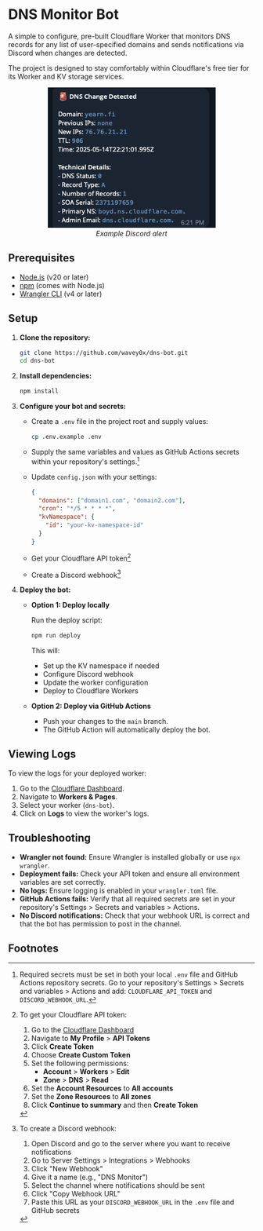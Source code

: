 # DNS Monitor Bot

A simple to configure, pre-built Cloudflare Worker that monitors DNS records for any list of user-specified domains and sends notifications via Discord when changes are detected.

The project is designed to stay comfortably within Cloudflare's free tier for its Worker and KV storage services.

<p align="center">
  <img src="images/example_alert.png" alt="Example Discord alert" />
  <br/>
  <i>Example Discord alert</i>
</p>

## Prerequisites

- [Node.js](https://nodejs.org/) (v20 or later)
- [npm](https://www.npmjs.com/) (comes with Node.js)
- [Wrangler CLI](https://developers.cloudflare.com/workers/wrangler/install-and-update/) (v4 or later)

## Setup

1. **Clone the repository:**

   ```bash
   git clone https://github.com/wavey0x/dns-bot.git
   cd dns-bot
   ```

2. **Install dependencies:**

   ```bash
   npm install
   ```

3. **Configure your bot and secrets:**

   - Create a `.env` file in the project root and supply values:

     ```bash
     cp .env.example .env
     ```

   - Supply the same variables and values as GitHub Actions secrets within your repository's settings.[^1]

   - Update `config.json` with your settings:

     ```json
     {
       "domains": ["domain1.com", "domain2.com"],
       "cron": "*/5 * * * *",
       "kvNamespace": {
         "id": "your-kv-namespace-id"
       }
     }
     ```

   - Get your Cloudflare API token[^2]
   
   - Create a Discord webhook[^3]

4. **Deploy the bot:**

   - **Option 1: Deploy locally**

     Run the deploy script:

     ```bash
     npm run deploy
     ```

     This will:

     - Set up the KV namespace if needed
     - Configure Discord webhook
     - Update the worker configuration
     - Deploy to Cloudflare Workers

   - **Option 2: Deploy via GitHub Actions**

     - Push your changes to the `main` branch.
     - The GitHub Action will automatically deploy the bot.

## Viewing Logs

To view the logs for your deployed worker:

1. Go to the [Cloudflare Dashboard](https://dash.cloudflare.com/).
2. Navigate to **Workers & Pages**.
3. Select your worker (`dns-bot`).
4. Click on **Logs** to view the worker's logs.

## Troubleshooting

- **Wrangler not found:** Ensure Wrangler is installed globally or use `npx wrangler`.
- **Deployment fails:** Check your API token and ensure all environment variables are set correctly.
- **No logs:** Ensure logging is enabled in your `wrangler.toml` file.
- **GitHub Actions fails:** Verify that all required secrets are set in your repository's Settings > Secrets and variables > Actions.
- **No Discord notifications:** Check that your webhook URL is correct and that the bot has permission to post in the channel.

## Footnotes

[^1]: Required secrets must be set in both your local `.env` file and GitHub Actions repository secrets. Go to your repository's Settings > Secrets and variables > Actions and add: `CLOUDFLARE_API_TOKEN` and `DISCORD_WEBHOOK_URL`.

[^2]: To get your Cloudflare API token:

    1. Go to the [Cloudflare Dashboard](https://dash.cloudflare.com/)
    2. Navigate to **My Profile** > **API Tokens**
    3. Click **Create Token**
    4. Choose **Create Custom Token**
    5. Set the following permissions:
       - **Account** > **Workers** > **Edit**
       - **Zone** > **DNS** > **Read**
    6. Set the **Account Resources** to **All accounts**
    7. Set the **Zone Resources** to **All zones**
    8. Click **Continue to summary** and then **Create Token**

[^3]: To create a Discord webhook:

    1. Open Discord and go to the server where you want to receive notifications
    2. Go to Server Settings > Integrations > Webhooks
    3. Click "New Webhook"
    4. Give it a name (e.g., "DNS Monitor")
    5. Select the channel where notifications should be sent
    6. Click "Copy Webhook URL"
    7. Paste this URL as your `DISCORD_WEBHOOK_URL` in the `.env` file and GitHub secrets
